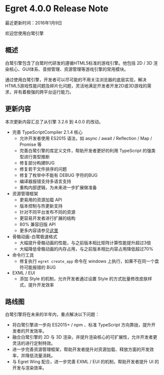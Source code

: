 Egret 4.0.0 Release Note
===============================


最近更新时间：2016年1月9日


欢迎您使用白鹭引擎

## 概述

白鹭引擎包含了白鹭时代研发的遵循HTML5标准的游戏引擎。他包括 2D / 3D 渲染核心、GUI体系、音频管理、资源管理等游戏引擎的常用模块。

通过使用白鹭引擎，开发者可以尽可能的不用关注浏览器的底层实现，解决HTML5游戏性能问题及碎片化问题，灵活地满足开发者开发2D或3D游戏的需求，并有着极强的跨平台运行能力。

## 更新内容

本次更新内容汇总了从引擎 3.2.6 到 4.0.0 的改动。

* 完善 TypeScriptCompiler 2.1.4 核心
    * 允许开发者使用 ES2015 语法，如 async / await / Reflection / Map / Promise 等
    * 完善白鹭引擎的库定义文件，帮助开发者更好的利用 TypeScript 的强类型进行类型推断
    * 修复部分构建BUG
    * 修复若干文件排序的问题
    * 修复了枚举中不能有 DEBUG 字符的BUG
    * 编译器报错支持多语言支持
    * 重构内部逻辑，为未来进一步扩展做准备
* 资源管理框架
    * 更易用的资源加载 API
    * 版本控制与热更新支持
    * 针对不同平台发布不同的资源
    * 更容易开发者进行扩展的结构
    * 80% 兼容旧版 API
    * 更多内容请参见[这里](https://github.com/egret-labs/resourcemanager)
* 骨骼动画-白鹭极速格式
    * 大幅提升骨骼动画的性能，与之前版本相比矩阵计算性能提升超过3倍
    * 大幅降低骨骼动画的内存占用，与之前版本相比内容占用降低超过70%
* 命令行工具
    * 修复执行 ``` egret create_app ``` 命令在 windows 上执行，如果不在同一个盘符可能报错的 BUG 
* EXML / EUI
    * 添加 Style 的机制，允许开发者通过设置 Style 的方式批量修改皮肤样式，提升开发效率

## 路线图

白鹭引擎将在未来的半年内，重点解决以下问题：

* 将白鹭引擎进一步向 ES2015+ / npm 、标准 TypeScript 方向靠拢，提升开发者的开发效率。
* 融合白鹭引擎的 2D 与 3D 渲染，并提升渲染核心的可扩展性，允许开发者更灵活的进行定制特效。
* 进一步完善资源管理框架，帮助开发者提升对资源加载、释放方面的开发效率，并降低流量消耗。
* 与 Egret Wing 配合，进一步完善 EXML / EUI 的机制，帮助开发者提升 UI 的开发与渲染效率。